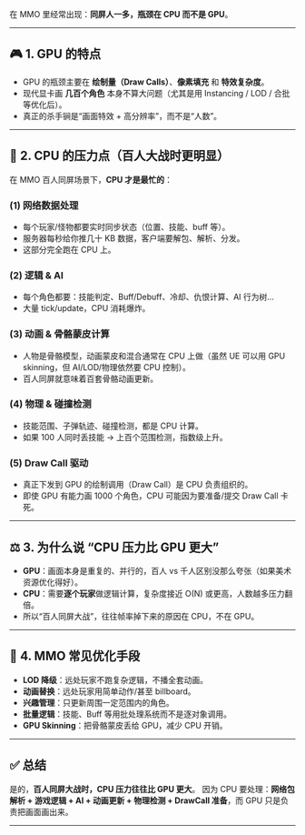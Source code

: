 在 MMO 里经常出现：**同屏人一多，瓶颈在 CPU 而不是 GPU**。

---

## 🎮 1. GPU 的特点

* GPU 的瓶颈主要在 **绘制量（Draw Calls）**、**像素填充** 和 **特效复杂度**。
* 现代显卡画 **几百个角色** 本身不算大问题（尤其是用 Instancing / LOD / 合批等优化后）。
* 真正的杀手锏是“画面特效 + 高分辨率”，而不是“人数”。

---

## 🧠 2. CPU 的压力点（百人大战时更明显）

在 MMO 百人同屏场景下，**CPU 才是最忙的**：

### (1) **网络数据处理**

* 每个玩家/怪物都要实时同步状态（位置、技能、buff 等）。
* 服务器每秒给你推几十 KB 数据，客户端要解包、解析、分发。
* 这部分完全跑在 CPU 上。

### (2) **逻辑 & AI**

* 每个角色都要：技能判定、Buff/Debuff、冷却、仇恨计算、AI 行为树…
* 大量 tick/update，CPU 消耗爆炸。

### (3) **动画 & 骨骼蒙皮计算**

* 人物是骨骼模型，动画蒙皮和混合通常在 CPU 上做（虽然 UE 可以用 GPU skinning，但 AI/LOD/物理依然要 CPU 控制）。
* 百人同屏就意味着百套骨骼动画更新。

### (4) **物理 & 碰撞检测**

* 技能范围、子弹轨迹、碰撞检测，都是 CPU 计算。
* 如果 100 人同时丢技能 → 上百个范围检测，指数级上升。

### (5) **Draw Call 驱动**

* 真正下发到 GPU 的绘制调用（Draw Call）是 CPU 负责组织的。
* 即使 GPU 有能力画 1000 个角色，CPU 可能因为要准备/提交 Draw Call 卡死。

---

## ⚖️ 3. 为什么说 “CPU 压力比 GPU 更大”

* **GPU**：画面本身是重复的、并行的，百人 vs 千人区别没那么夸张（如果美术资源优化得好）。
* **CPU**：需要**逐个玩家**做逻辑计算，复杂度接近 O(N) 或更高，人数越多压力翻倍。
* 所以“百人同屏大战”，往往帧率掉下来的原因在 CPU，不在 GPU。

---

## 🔧 4. MMO 常见优化手段

* **LOD 降级**：远处玩家不跑复杂逻辑，不播全套动画。
* **动画替换**：远处玩家用简单动作/甚至 billboard。
* **兴趣管理**：只更新周围一定范围内的角色。
* **批量逻辑**：技能、Buff 等用批处理系统而不是逐对象调用。
* **GPU Skinning**：把骨骼蒙皮丢给 GPU，减少 CPU 开销。

---

## ✅ 总结

是的，**百人同屏大战时，CPU 压力往往比 GPU 更大**。
因为 CPU 要处理：**网络包解析 + 游戏逻辑 + AI + 动画更新 + 物理检测 + DrawCall 准备**，而 GPU 只是负责把画面画出来。

---

